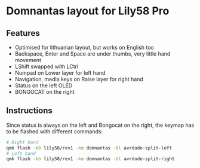 # Domnantas layout for Lily58 Pro

## Features

- Optimised for lithuanian layout, but works on English too
- Backspace, Enter and Space are under thumbs, very little hand movement
- LShift swapped with LCtrl
- Numpad on Lower layer for left hand
- Navigation, media keys on Raise layer for right hand
- Status on the left OLED
- BONGOCAT on the right

## Instructions
Since status is always on the left and Bongocat on the right, the keymap has to be flashed with different commands:

```bash
# Right hand
qmk flash -kb lily58/rev1 -km domnantas -bl avrdude-split-left
# Left hand
qmk flash -kb lily58/rev1 -km domnantas -bl avrdude-split-right
```